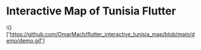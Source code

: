 # Interactive Map of Tunisia Flutter


!()['https://github.com/OmarMach/flutter_interactive_tunisia_map/blob/main/demo/demo.gif']
